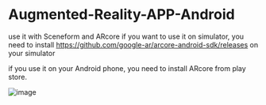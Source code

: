 # Augmented-Reality-APP-Android
use it with Sceneform and ARcore 
if you want to use it on simulator,
you need to install https://github.com/google-ar/arcore-android-sdk/releases 
on your simulator 

if you use it on your Android phone, you need to install ARcore from play store.

![image](https://user-images.githubusercontent.com/34501891/126298875-680cf2a0-ea41-4ca8-a26c-ca216dca41c6.png)

